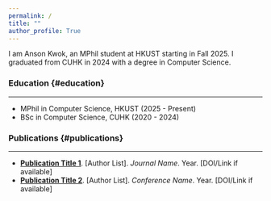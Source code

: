 ```yaml
---
permalink: /
title: ""
author_profile: True
---
```


I am Anson Kwok, an MPhil student at HKUST starting in Fall 2025. I graduated from CUHK in 2024 with a degree in Computer Science.

### Education {#education}
---

* MPhil in Computer Science, HKUST (2025 - Present)
* BSc in Computer Science, CUHK (2020 - 2024)

### Publications {#publications}
---

* **[Publication Title 1](#)**. [Author List]. *Journal Name*. Year. [DOI/Link if available]
* **[Publication Title 2](#)**. [Author List]. *Conference Name*. Year. [DOI/Link if available]